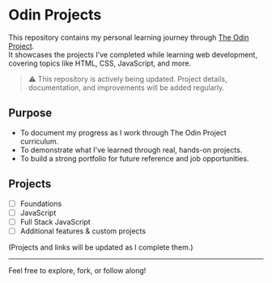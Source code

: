 # Odin Projects

This repository contains my personal learning journey through [The Odin Project](https://www.theodinproject.com/).  
It showcases the projects I’ve completed while learning web development, covering topics like HTML, CSS, JavaScript, and more.

> ⚠️ This repository is actively being updated. Project details, documentation, and improvements will be added regularly.

## Purpose

- To document my progress as I work through The Odin Project curriculum.
- To demonstrate what I've learned through real, hands-on projects.
- To build a strong portfolio for future reference and job opportunities.

## Projects

- [ ] Foundations
- [ ] JavaScript
- [ ] Full Stack JavaScript
- [ ] Additional features & custom projects

(Projects and links will be updated as I complete them.)

---

Feel free to explore, fork, or follow along!


